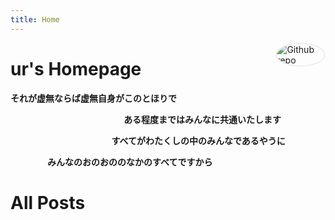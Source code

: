 ```yaml
---
title: Home
---
```


[<img src="https://avatars.githubusercontent.com/u/168523312?v=4" style="max-width:15%;min-width:40px;float:right;border-radius: 80%;border: 2px solid #eee;" alt="Github repo" />](https://github.com/uranv)

# ur's Homepage


**それが虚無ならば虚無自身がこのとほりで**

&nbsp;&nbsp;&nbsp;&nbsp;&nbsp;&nbsp;&nbsp;&nbsp;&nbsp;&nbsp;&nbsp;&nbsp;&nbsp;&nbsp;&nbsp;&nbsp;&nbsp;&nbsp;&nbsp;&nbsp;&nbsp;&nbsp;&nbsp;&nbsp;&nbsp;&nbsp;&nbsp;&nbsp;&nbsp;&nbsp;&nbsp;&nbsp;&nbsp;&nbsp;&nbsp;&nbsp;&nbsp;&nbsp;&nbsp;&nbsp;&nbsp;&nbsp;&nbsp;&nbsp;&nbsp;&nbsp;**ある程度まではみんなに共通いたします**



&nbsp;&nbsp;&nbsp;&nbsp;&nbsp;&nbsp;&nbsp;&nbsp;&nbsp;&nbsp;&nbsp;&nbsp;&nbsp;&nbsp;&nbsp;&nbsp;&nbsp;&nbsp;&nbsp;&nbsp;&nbsp;&nbsp;&nbsp;&nbsp;&nbsp;&nbsp;&nbsp;&nbsp;&nbsp;&nbsp;&nbsp;&nbsp;&nbsp;&nbsp;&nbsp;&nbsp;&nbsp;&nbsp;&nbsp;&nbsp;&nbsp;**すべてがわたくしの中のみんなであるやうに**

&nbsp;&nbsp;&nbsp;&nbsp;&nbsp;&nbsp;&nbsp;&nbsp;&nbsp;&nbsp;&nbsp;&nbsp;&nbsp;&nbsp;&nbsp;**みんなのおのおののなかのすべてですから**
# All Posts



